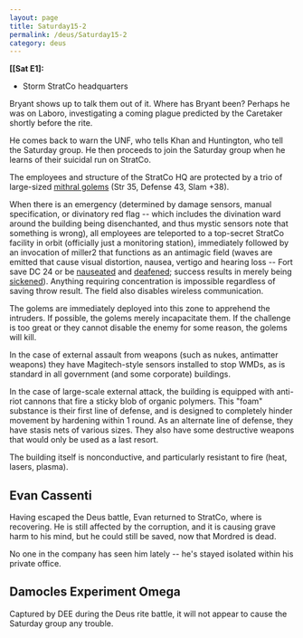 ```yaml
---
layout: page
title: Saturday15-2
permalink: /deus/Saturday15-2
category: deus
---
```

__[[Sat E1]:__
* Storm StratCo headquarters

Bryant shows up to talk them out of it. Where has Bryant been? Perhaps he was on Laboro, investigating a coming plague predicted by the Caretaker shortly before the rite.

He comes back to warn the UNF, who tells Khan and Huntington, who tell the Saturday group. He then proceeds to join the Saturday group when he learns of their suicidal run on StratCo.

The employees and structure of the StratCo HQ are protected by a trio of large-sized [mithral golems](http://d20srd.org/srd/epic/monsters/golem.htm#mithralGolem) (Str 35, Defense 43, Slam +38).

When there is an emergency (determined by damage sensors, manual specification, or divinatory red flag -- which includes the divination ward around the building being disenchanted, and thus mystic sensors note that something is wrong), all employees are teleported to a top-secret StratCo facility in orbit (officially just a monitoring station), immediately followed by an invocation of miller2 that functions as an antimagic field (waves are emitted that cause visual distortion, nausea, vertigo and hearing loss -- Fort save DC 24 or be [nauseated](http://www.d20srd.org/srd/conditionSummary.htm#nauseated) and [deafened](http://www.d20srd.org/srd/conditionSummary.htm#deafened); success results in merely being [sickened](http://www.d20srd.org/srd/conditionSummary.htm#sickened)). Anything requiring concentration is impossible regardless of saving throw result. The field also disables wireless communication.

The golems are immediately deployed into this zone to apprehend the intruders. If possible, the golems merely incapacitate them. If the challenge is too great or they cannot disable the enemy for some reason, the golems will kill.

In the case of external assault from weapons (such as nukes, antimatter weapons) they have Magitech-style sensors installed to stop WMDs, as is standard in all government (and some corporate) buildings.

In the case of large-scale external attack, the building is equipped with anti-riot cannons that fire a sticky blob of organic polymers. This &quot;foam&quot; substance is their first line of defense, and is designed to completely hinder movement by hardening within 1 round. As an alternate line of defense, they have stasis nets of various sizes. They also have some destructive weapons that would only be used as a last resort.

The building itself is nonconductive, and particularly resistant to fire (heat, lasers, plasma).


## Evan Cassenti

Having escaped the Deus battle, Evan returned to StratCo, where is recovering. He is still affected by the corruption, and it is causing grave harm to his mind, but he could still be saved, now that Mordred is dead.

No one in the company has seen him lately -- he's stayed isolated within his private office.


## Damocles Experiment Omega

Captured by DEE during the Deus rite battle, it will not appear to cause the Saturday group any trouble.

